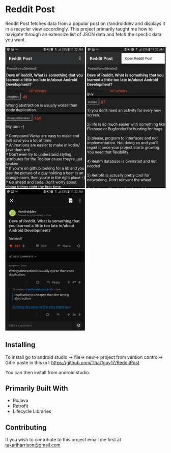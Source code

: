 # Reddit Post
Reddit Post fetches data from a popular post on r/androiddev and displays it in a recycler view accordingly. This project
primarily taught me how to navigate through an extensize list of JSON data and fetch the specfic data you want. 

<p float="left">
  <img src= "images/screenshot1.jpg" width="250" />
  <img src= "images/screenshot2.jpg" width="250" /> 
  <img src= "images/screenshot3.jpg" width="250" /> 
</p>

## Installing
To install go to android studio -> file-> new-> project from version control-> Git-> paste in this url: https://github.com/That1guy17/RedditPost

You can then install from android studio.

## Primarily Built With
* RxJava 
* Retrofit
* Lifecycle Libraries

## Contributing 
If you wish to contribute to this project email me first at takariharrison@gmail.com
